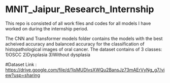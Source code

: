 # MNIT_Jaipur_Research_Internship
This repo is consisted of all work files and codes for all models I have worked on during the internship period.

The CNN and Transformer models folder contains the models with the best acheived accuracy and balanced accuracy for the classification of histopathological images of oral cancer.
The dataset contains of 3 classes:
1)OSCC
2)Dysplasia
3)Without dysplasia

#Dataset Link : https://drive.google.com/file/d/1jsMUDlvsXWQu2BansJz73mAErVyNg_g7/view?usp=sharing